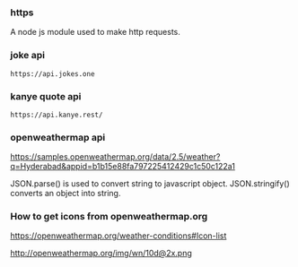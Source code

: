 ### https

A node js module used to make http requests.

### joke api

    https://api.jokes.one

### kanye quote api

    https://api.kanye.rest/

### openweathermap api

https://samples.openweathermap.org/data/2.5/weather?q=Hyderabad&appid=b1b15e88fa797225412429c1c50c122a1

JSON.parse() is used to convert string to javascript object.
JSON.stringify() converts an object into string.

### How to get icons from openweathermap.org

https://openweathermap.org/weather-conditions#Icon-list

http://openweathermap.org/img/wn/10d@2x.png
